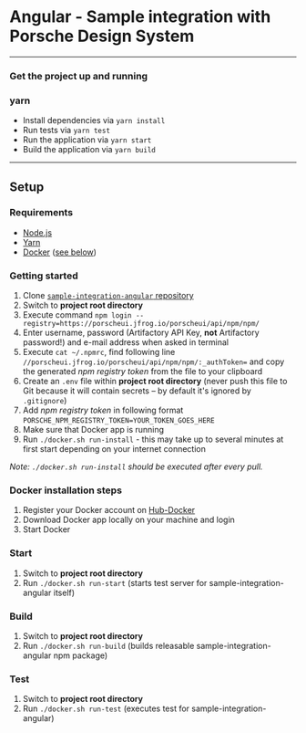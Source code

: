 # Angular - Sample integration with Porsche Design System

---

### Get the project up and running

### yarn
* Install dependencies via `yarn install`
* Run tests via `yarn test`
* Run the application via `yarn start`
* Build the application via `yarn build`

---

## Setup

### Requirements
* [Node.js](https://nodejs.org)
* [Yarn](https://yarnpkg.com)
* [Docker](https://www.docker.com) ([see below](#docker-installation-steps))

### Getting started
1. Clone [`sample-integration-angular` repository](https://github.com/porscheui/sample-integration-angular)
1. Switch to __project root directory__
1. Execute command `npm login --registry=https://porscheui.jfrog.io/porscheui/api/npm/npm/`
1. Enter username, password (Artifactory API Key, __not__ Artifactory password!) and e-mail address when asked in terminal
1. Execute `cat ~/.npmrc`, find following line `//porscheui.jfrog.io/porscheui/api/npm/npm/:_authToken=` and copy the generated _npm registry token_ from the file to your clipboard
1. Create an `.env` file within __project root directory__ (never push this file to Git because it will contain secrets – by default it's ignored by `.gitignore`)
1. Add _npm registry token_ in following format `PORSCHE_NPM_REGISTRY_TOKEN=YOUR_TOKEN_GOES_HERE`
1. Make sure that Docker app is running
1. Run `./docker.sh run-install` - this may take up to several minutes at first start depending on your internet connection

*Note: `./docker.sh run-install` should be executed after every pull.*

### Docker installation steps
1. Register your Docker account on [Hub-Docker](https://hub.docker.com)
1. Download Docker app locally on your machine and login
1. Start Docker

### Start
1. Switch to __project root directory__
1. Run `./docker.sh run-start` (starts test server for sample-integration-angular itself)

### Build
1. Switch to __project root directory__
1. Run `./docker.sh run-build` (builds releasable sample-integration-angular npm package)

### Test
1. Switch to __project root directory__
1. Run `./docker.sh run-test` (executes test for sample-integration-angular)